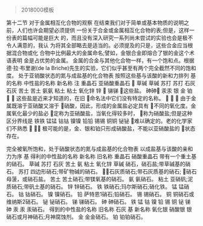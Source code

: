 # 
> 2018000模板

第十二节 对于金属相互化合物的观察
  在结束我们对于简单或基本物质的说明之前，人们也许会期望必须提供
一份关于合金或金属相互化合物的表;但是，这样一份表的篇幅可能是巨大
的，而且没有深入研究一系列尚未尝试的实验也会是极不令人满意的，我认
为将其全部略去是适当的。必须提及的只是，这些合金应当根据混合物或化
合物中比例最大的金属命名;譬如，金银合金即熔合了银的金这个术语表明
金是占优势的金属。
金属的合金与其他化合物一样，有一个饱和点。根据德·拉·布里谢(de la Briche)先生的实验，它们似乎甚至有两个完全截然不同的饱和度。
处于亚销酸状态的氮与成盐基的化合物表 按照这些基与该酸的新和力排列
基的名称 中性盐的名称 新名称 注
重晶石 亚硝酸重晶石  草碱 草碱
苏打 苏打
石灰 石灰
苦土 苦土 氨氨
粘土 粘土
氧化锌 锌 
锑锑 这些盐。 砷砷
汞汞
银 金 铂

 这些盐是近来才知道的，在旧 命名法中它们没有特定的名称。 

 由于金属既溶于亚硝酸又溶于 硝酸，因此，形成的金属盐必定具有 不同的氧化度。金属氧化最少的盐必 定称为亚硝酸盐，当氧化得较多时， 称为硝酸盐;但是这种区分界线是
铁铁
锰锰
钴钴
镍镍
铅铅
锡锡
铜铜
铋铋 难以确定的。老的化学家们不熟悉

 极可能的是，金、银和铂只形成硝酸盐，不能以亚硝酸盐的
状态存在。

完全被氧所饱和，处于硝酸状态的氮与成盐基的化合物表 以成盐基与该酸的亲和力为序
基 得利的中性盐的名称 新名称 旧名称
重晶石 硝酸重晶石 带有一个重土基的硝石。
草碱 苏打
石灰
苦土 氨 粘土 氧化锌
草碱 硝石，硝石盐;带草碱基的硝石。 苏打 四边形硝石;带矿物碱的硝石。
石灰质硝石;带石灰质基的硝石;
硝石母菠，或硝石盐。
苦土 苦土硝石;带镁氧基的硝石。
氨 氨硝石。
粘土 亚硝矾;泥质硝石;带矾土基的硝石。 锌 锌硝石。
铁 铁硝石;玛尔斯硝石;硝化铁。
锰 锰硝石。
钴 钴硝石。
镍 镍硝石。
铅 萨特恩1硝石;铅硝石。
锡 锡硝石。
铜 铜硝石或维纳斯2硝石。
铋 铋硝石。
锑 锑硝石。
砷 砷硝石。
铁
锰
钴
镍
铅
锡
铜
铋
锑
砷
汞 汞
汞硝石。
得到的中性盐的名称 旧名称
石灰
 基
新名称
氧化银 硝酸银 银硝石或月神硝石;月神腐蚀剂。 金 金金硝石。
铂 铂铂硝石。
